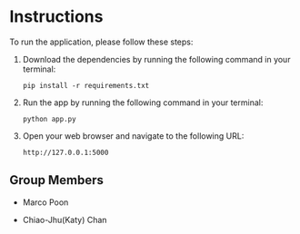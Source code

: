 # Instructions

To run the application, please follow these steps:

1. Download the dependencies by running the following command in your terminal:

    ```
    pip install -r requirements.txt
    ```

2. Run the app by running the following command in your terminal:

    ```
    python app.py
    ```

3. Open your web browser and navigate to the following URL:

    ```
    http://127.0.0.1:5000
    ```

## Group Members

- Marco Poon

- Chiao-Jhu(Katy) Chan